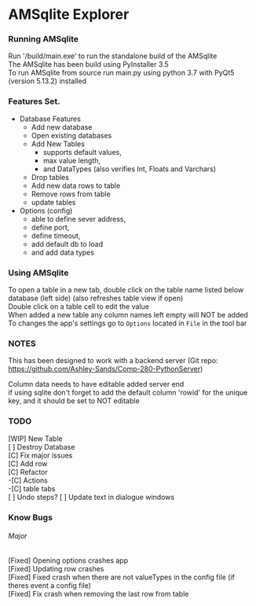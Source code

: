 # AMSqlite Explorer

### Running AMSqlite
Run '/build/main.exe' to run the standalone build of the AMSqlite  
The AMSqlite has been build using PyInstaller 3.5  
To run AMSqlite from source run main.py using python 3.7 with PyQt5 (version 5.13.2) installed  

### Features Set.
- Database Features
  - Add new database
  - Open existing databases
  - Add New Tables
    - supports default values,
    - max value length,
    - and DataTypes (also verifies Int, Floats and Varchars)
  - Drop tables
  - Add new data rows to table
  - Remove rows from table
  - update tables
- Options (config)
  - able to define sever address,
  - define port,
  - define timeout,
  - add default db to load
  - and add data types

### Using AMSqlite
To open a table in a new tab, double click on the table name listed below 
database (left side) (also refreshes table view if open)   
Double click on a table cell to edit the value  
When added a new table any column names left empty will NOT be added  
To changes the app's settings go to ```Options``` located in ```File``` in the tool bar
 
### NOTES
This has been designed to work with a backend server (Git repo: https://github.com/Ashley-Sands/Comp-280-PythonServer)

Column data needs to have editable added server end  
if using sqlite don't forget to add the default column 'rowid' for the unique key, and it should be set to NOT editable 

### TODO
[WIP] New Table  
[ ] Destroy Database  
[C] Fix major issues  
[C] Add row  
[C] Refactor  
-[C] Actions  
-[C] table tabs  
[ ] Undo steps?
[ ] Update text in dialogue windows

### Know Bugs
###### Major
[Fixed] Opening options crashes app  
[Fixed] Updating row crashes  
[Fixed] Fixed crash when there are not valueTypes in the config file (if theres event a config file)  
[Fixed] Fix crash when removing the last row from table


